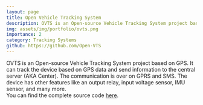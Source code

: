 ```yaml
---
layout: page
title: Open Vehicle Tracking System
description: OVTS is an Open-source Vehicle Tracking System project based on GPS.
img: assets/img/portfolio/ovts.png
importance: 2
category: Tracking Systems
github: https://github.com/Open-VTS
---
```


OVTS is an Open-source Vehicle Tracking System project based on GPS. It can track the device based on GPS data and send information to the central server (AKA Center). The communication is over on GPRS and SMS. The device has other features like an output relay, input voltage sensor, IMU sensor, and many more.\
You can find the complete source code [here](https://github.com/Open-VTS).
